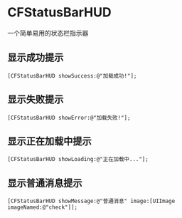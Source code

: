 # CFStatusBarHUD
一个简单易用的状态栏指示器
## 显示成功提示
```objc
[CFStatusBarHUD showSuccess:@"加载成功!"];
```
## 显示失败提示
```objc
[CFStatusBarHUD showError:@"加载失败!"];
```
## 显示正在加载中提示
```objc
[CFStatusBarHUD showLoading:@"正在加载中..."];
```
## 显示普通消息提示
```objc
[CFStatusBarHUD showMessage:@"普通消息" image:[UIImage imageNamed:@"check"]];
```
